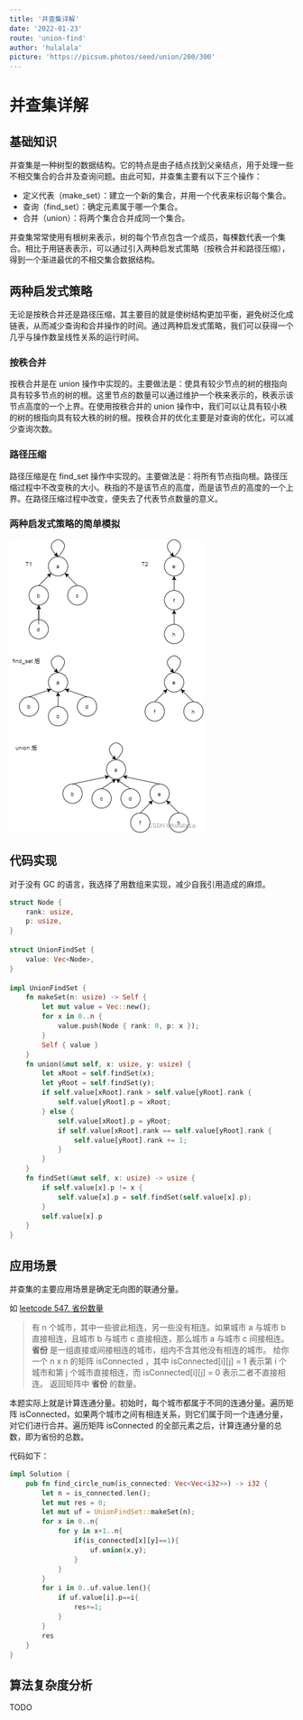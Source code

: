 ```yaml
---
title: '并查集详解'
date: '2022-01-23'
route: 'union-find'
author: 'hulalala'
picture: 'https://picsum.photos/seed/union/200/300'
---
```


# 并查集详解

## 基础知识

并查集是一种树型的数据结构。它的特点是由子结点找到父亲结点，用于处理一些不相交集合的合并及查询问题。由此可知，并查集主要有以下三个操作：

- 定义代表（make_set）：建立一个新的集合，并用一个代表来标识每个集合。
- 查询（find_set）：确定元素属于哪一个集合。
- 合并（union）：将两个集合合并成同一个集合。

并查集常常使用有根树来表示，树的每个节点包含一个成员，每棵数代表一个集合。相比于用链表表示，可以通过引入两种启发式策略（按秩合并和路径压缩），得到一个渐进最优的不相交集合数据结构。

## 两种启发式策略

无论是按秩合并还是路径压缩，其主要目的就是使树结构更加平衡，避免树泛化成链表，从而减少查询和合并操作的时间。通过两种启发式策略，我们可以获得一个几乎与操作数呈线性关系的运行时间。

### 按秩合并

按秩合并是在 union 操作中实现的。主要做法是：使具有较少节点的树的根指向具有较多节点的树的根。这里节点的数量可以通过维护一个秩来表示的，秩表示该节点高度的一个上界。在使用按秩合并的 union 操作中，我们可以让具有较小秩的树的根指向具有较大秩的树的根。按秩合并的优化主要是对查询的优化，可以减少查询次数。

### 路径压缩

路径压缩是在 find_set 操作中实现的。主要做法是：将所有节点指向根。路径压缩过程中不改变秩的大小。秩指的不是该节点的高度，而是该节点的高度的一个上界。在路径压缩过程中改变，便失去了代表节点数量的意义。

### 两种启发式策略的简单模拟

![两种启发式策略](../static/images/uf.png)

## 代码实现

对于没有 GC 的语言，我选择了用数组来实现，减少自我引用造成的麻烦。

```rust
struct Node {
    rank: usize,
    p: usize,
}

struct UnionFindSet {
    value: Vec<Node>,
}

impl UnionFindSet {
    fn makeSet(n: usize) -> Self {
        let mut value = Vec::new();
        for x in 0..n {
            value.push(Node { rank: 0, p: x });
        }
        Self { value }
    }
    fn union(&mut self, x: usize, y: usize) {
        let xRoot = self.findSet(x);
        let yRoot = self.findSet(y);
        if self.value[xRoot].rank > self.value[yRoot].rank {
            self.value[yRoot].p = xRoot;
        } else {
            self.value[xRoot].p = yRoot;
            if self.value[xRoot].rank == self.value[yRoot].rank {
                self.value[yRoot].rank += 1;
            }
        }
    }
    fn findSet(&mut self, x: usize) -> usize {
        if self.value[x].p != x {
            self.value[x].p = self.findSet(self.value[x].p);
        }
        self.value[x].p
    }
}

```

## 应用场景

并查集的主要应用场景是确定无向图的联通分量。

如 [leetcode 547. 省份数量](https://leetcode-cn.com/problems/number-of-provinces/)

> 有 n 个城市，其中一些彼此相连，另一些没有相连。如果城市 a 与城市 b 直接相连，且城市 b 与城市 c 直接相连，那么城市 a 与城市 c 间接相连。
>**省份** 是一组直接或间接相连的城市，组内不含其他没有相连的城市。
>给你一个 n x n 的矩阵 isConnected ，其中 isConnected[i][j] = 1 表示第 i 个城市和第 j 个城市直接相连，而 isConnected[i][j] = 0 表示二者不直接相连。
>返回矩阵中 **省份** 的数量。

本题实际上就是计算连通分量。初始时，每个城市都属于不同的连通分量。遍历矩阵 isConnected，如果两个城市之间有相连关系，则它们属于同一个连通分量，对它们进行合并。遍历矩阵 isConnected 的全部元素之后，计算连通分量的总数，即为省份的总数。

代码如下：

```rust
impl Solution {
    pub fn find_circle_num(is_connected: Vec<Vec<i32>>) -> i32 {
        let n = is_connected.len();
        let mut res = 0;
        let mut uf = UnionFindSet::makeSet(n);
        for x in 0..n{
            for y in x+1..n{
                if(is_connected[x][y]==1){
                    uf.union(x,y);
                }
            }
        }
        for i in 0..uf.value.len(){
            if uf.value[i].p==i{
                res+=1;
            }
        }
        res
    }
}

```

## 算法复杂度分析

TODO
